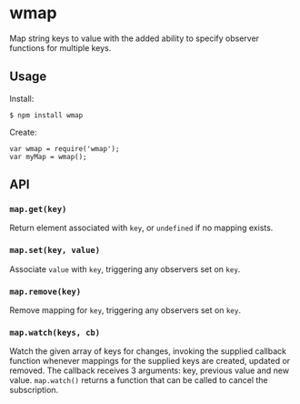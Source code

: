 # wmap

Map string keys to value with the added ability to specify observer functions for multiple keys.

## Usage

Install:

    $ npm install wmap

Create:

    var wmap = require('wmap');
    var myMap = wmap();

## API

### `map.get(key)`

Return element associated with `key`, or `undefined` if no mapping exists.

### `map.set(key, value)`

Associate `value` with `key`, triggering any observers set on `key`.

### `map.remove(key)`

Remove mapping for `key`, triggering any observers set on `key`.

### `map.watch(keys, cb)`

Watch the given array of keys for changes, invoking the supplied callback function whenever mappings for the supplied keys are created, updated or removed. The callback receives 3 arguments: key, previous value and new value. `map.watch()` returns a function that can be called to cancel the subscription.